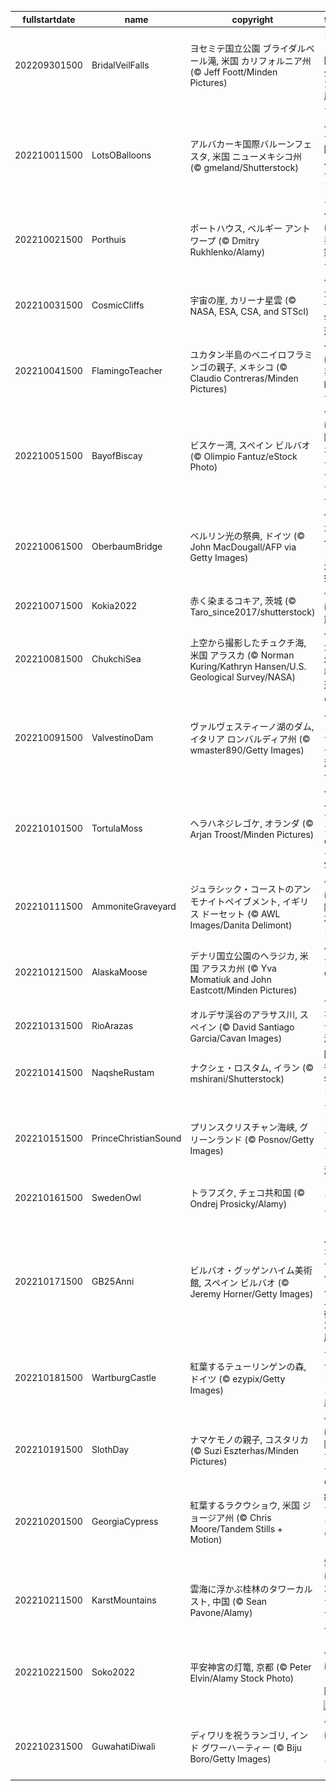 |fullstartdate|name|copyright|title|image|
|--|--|--|--|--|
202209301500|BridalVeilFalls|ヨセミテ国立公園 ブライダルベール滝, 米国 カリフォルニア州 (© Jeff Foott/Minden Pictures)|ヨセミテ国立公園 132 周年|![](/ja-JP/2022/10/202209301500BridalVeilFalls.jpg)|
202210011500|LotsOBalloons|アルバカーキ国際バルーンフェスタ, 米国 ニューメキシコ州 (© gmeland/Shutterstock)|アルバカーキ国際バルーンフェスタ|![](/ja-JP/2022/10/202210011500LotsOBalloons.jpg)|
202210021500|Porthuis|ポートハウス, ベルギー アントワープ (© Dmitry Rukhlenko/Alamy)|今日は世界建築デー|![](/ja-JP/2022/10/202210021500Porthuis.jpg)|
202210031500|CosmicCliffs|宇宙の崖, カリーナ星雲 (© NASA, ESA, CSA, and STScI)|今日から世界宇宙週間|![](/ja-JP/2022/10/202210031500CosmicCliffs.jpg)|
202210041500|FlamingoTeacher|ユカタン半島のベニイロフラミンゴの親子, メキシコ (© Claudio Contreras/Minden Pictures)|今日は世界教師デー|![](/ja-JP/2022/10/202210041500FlamingoTeacher.jpg)|
202210051500|BayofBiscay|ビスケー湾, スペイン ビルバオ (© Olimpio Fantuz/eStock Photo)|今日は国際ジオダイバーシティデー|![](/ja-JP/2022/10/202210051500BayofBiscay.jpg)|
202210061500|OberbaumBridge|ベルリン光の祭典, ドイツ (© John MacDougall/AFP via Getty Images)|今日からベルリン光の祭典|![](/ja-JP/2022/10/202210061500OberbaumBridge.jpg)|
202210071500|Kokia2022|赤く染まるコキア, 茨城 (© Taro_since2017/shutterstock)|今日は寒露|![](/ja-JP/2022/10/202210071500Kokia2022.jpg)|
202210081500|ChukchiSea|上空から撮影したチュクチ海, 米国 アラスカ (© Norman Kuring/Kathryn Hansen/U.S. Geological Survey/NASA)|今日から地球科学週間|![](/ja-JP/2022/10/202210081500ChukchiSea.jpg)|
202210091500|ValvestinoDam|ヴァルヴェスティーノ湖のダム, イタリア ロンバルディア州 (© wmaster890/Getty Images)|ヴァルヴェスティーノ湖のダム|![](/ja-JP/2022/10/202210091500ValvestinoDam.jpg)|
202210101500|TortulaMoss|ヘラハネジレゴケ, オランダ (© Arjan Troost/Minden Pictures)|ヘラハネジレゴケのマクロ写真|![](/ja-JP/2022/10/202210101500TortulaMoss.jpg)|
202210111500|AmmoniteGraveyard|ジュラシック・コーストのアンモナイトペイブメント, イギリス ドーセット (© AWL Images/Danita Delimont)|今日は国際化石の日|![](/ja-JP/2022/10/202210111500AmmoniteGraveyard.jpg)|
202210121500|AlaskaMoose|デナリ国立公園のヘラジカ, 米国 アラスカ州 (© Yva Momatiuk and John Eastcott/Minden Pictures)|ヘラジカのカップル|![](/ja-JP/2022/10/202210121500AlaskaMoose.jpg)|
202210131500|RioArazas|オルデサ渓谷のアラサス川, スペイン (© David Santiago Garcia/Cavan Images)|オルデサ渓谷|![](/ja-JP/2022/10/202210131500RioArazas.jpg)|
202210141500|NaqsheRustam|ナクシェ・ロスタム, イラン (© mshirani/Shutterstock)|国際考古学の日|![](/ja-JP/2022/10/202210141500NaqsheRustam.jpg)|
202210151500|PrinceChristianSound|プリンスクリスチャン海峡, グリーンランド (© Posnov/Getty Images)|プリンスクリスチャン海峡|![](/ja-JP/2022/10/202210151500PrinceChristianSound.jpg)|
202210161500|SwedenOwl|トラフズク, チェコ共和国 (© Ondrej Prosicky/Alamy)|トラフズク|![](/ja-JP/2022/10/202210161500SwedenOwl.jpg)|
202210171500|GB25Anni|ビルバオ・グッゲンハイム美術館, スペイン ビルバオ (© Jeremy Horner/Getty Images)|ビルバオ・グッゲンハイム美術館 25周年|![](/ja-JP/2022/10/202210171500GB25Anni.jpg)|
202210181500|WartburgCastle|紅葉するテューリンゲンの森, ドイツ (© ezypix/Getty Images)|テューリンゲンの森|![](/ja-JP/2022/10/202210181500WartburgCastle.jpg)|
202210191500|SlothDay|ナマケモノの親子, コスタリカ (© Suzi Eszterhas/Minden Pictures)|今日は国際ナマケモノの日|![](/ja-JP/2022/10/202210191500SlothDay.jpg)|
202210201500|GeorgiaCypress|紅葉するラクウショウ, 米国 ジョージア州 (© Chris Moore/Tandem Stills + Motion)|紅葉するラクウショウ|![](/ja-JP/2022/10/202210201500GeorgiaCypress.jpg)|
202210211500|KarstMountains|雲海に浮かぶ桂林のタワーカルスト, 中国 (© Sean Pavone/Alamy)|雲海に浮かぶタワーカルスト|![](/ja-JP/2022/10/202210211500KarstMountains.jpg)|
202210221500|Soko2022|平安神宮の灯篭, 京都 (© Peter Elvin/Alamy Stock Photo)|今日は「霜降」|![](/ja-JP/2022/10/202210221500Soko2022.jpg)|
||||![](/ja-JP/2022/10/.jpg)|
202210231500|GuwahatiDiwali|ディワリを祝うランゴリ, インド グワーハーティー (© Biju Boro/Getty Images)|今日は「ディワリ」|![](/ja-JP/2022/10/202210231500GuwahatiDiwali.jpg)|

